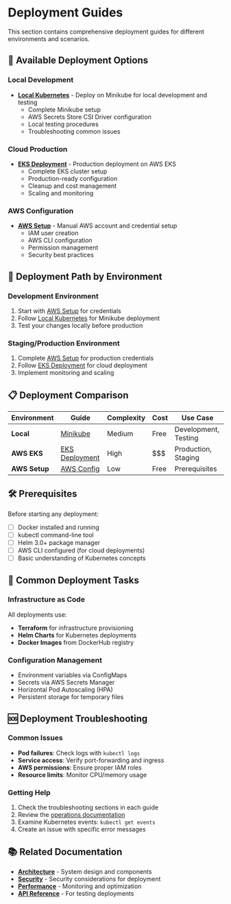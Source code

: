 # Deployment Guides

This section contains comprehensive deployment guides for different environments and scenarios.

## 🚀 Available Deployment Options

### Local Development
- **[Local Kubernetes](./local-kubernetes.md)** - Deploy on Minikube for local development and testing
  - Complete Minikube setup
  - AWS Secrets Store CSI Driver configuration
  - Local testing procedures
  - Troubleshooting common issues

### Cloud Production
- **[EKS Deployment](./eks-deployment.md)** - Production deployment on AWS EKS
  - Complete EKS cluster setup
  - Production-ready configuration
  - Cleanup and cost management
  - Scaling and monitoring

### AWS Configuration
- **[AWS Setup](./aws-setup.md)** - Manual AWS account and credential setup
  - IAM user creation
  - AWS CLI configuration
  - Permission management
  - Security best practices

## 🎯 Deployment Path by Environment

### Development Environment
1. Start with [AWS Setup](./aws-setup.md) for credentials
2. Follow [Local Kubernetes](./local-kubernetes.md) for Minikube deployment
3. Test your changes locally before production

### Staging/Production Environment
1. Complete [AWS Setup](./aws-setup.md) for production credentials
2. Follow [EKS Deployment](./eks-deployment.md) for cloud deployment
3. Implement monitoring and scaling

## 📋 Deployment Comparison

| Environment | Guide | Complexity | Cost | Use Case |
|-------------|-------|------------|------|----------|
| **Local** | [Minikube](./local-kubernetes.md) | Medium | Free | Development, Testing |
| **AWS EKS** | [EKS Deployment](./eks-deployment.md) | High | $$$ | Production, Staging |
| **AWS Setup** | [AWS Config](./aws-setup.md) | Low | Free | Prerequisites |

## 🛠️ Prerequisites

Before starting any deployment:
- [ ] Docker installed and running
- [ ] kubectl command-line tool
- [ ] Helm 3.0+ package manager
- [ ] AWS CLI configured (for cloud deployments)
- [ ] Basic understanding of Kubernetes concepts

## 🔧 Common Deployment Tasks

### Infrastructure as Code
All deployments use:
- **Terraform** for infrastructure provisioning
- **Helm Charts** for Kubernetes deployments
- **Docker Images** from DockerHub registry

### Configuration Management
- Environment variables via ConfigMaps
- Secrets via AWS Secrets Manager
- Horizontal Pod Autoscaling (HPA)
- Persistent storage for temporary files

## 🆘 Deployment Troubleshooting

### Common Issues
- **Pod failures**: Check logs with `kubectl logs`
- **Service access**: Verify port-forwarding and ingress
- **AWS permissions**: Ensure proper IAM roles
- **Resource limits**: Monitor CPU/memory usage

### Getting Help
1. Check the troubleshooting sections in each guide
2. Review the [operations documentation](../operations/)
3. Examine Kubernetes events: `kubectl get events`
4. Create an issue with specific error messages

## 📚 Related Documentation

- **[Architecture](../architecture.md)** - System design and components
- **[Security](../operations/security.md)** - Security considerations for deployment
- **[Performance](../operations/performance-monitoring.md)** - Monitoring and optimization
- **[API Reference](../api/)** - For testing deployments
